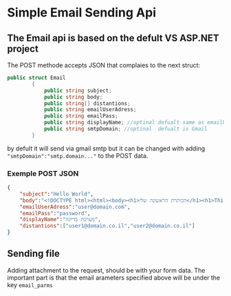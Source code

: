 # Simple Email Sending Api
## The Email api is based on the defult VS ASP.NET project
The POST methode accepts JSON that complaies to the next struct:
```C#
public struct Email
        {
            public string subject;
            public string body;
            public string[] distantions;
            public string emailUserAdress;
            public string emailPass;
            public string displayName; //optinal defualt same as emailUserAdress
            public string smtpDomain; //optinal  defualt is Gmail
        }

```
by defult it will send via gmail smtp but it can be changed with adding ```"smtpDomain":"smtp.domain..."``` to the POST data.

### Exemple POST JSON
```JSON
{
    "subject":"Hello World",
    "body":"<!DOCTYPE html><html><body><h1>הכותרת הראשונה שלי</h1><h1>This is heading 1</h1><h2>This is heading 2</h2><h3>This is heading 3</h3><p>פיסקהl ראשונה</p></body></html>",
    "emailUserAdress":"user@domain.com",
    "emailPass":"password",
    "displayName":"מערכת בדיקה",
    "distantions":["user1@domain.co.il","user2@domain.co.il"]
}
```


## Sending file
Adding attachment to the request, should be with your form data.
The important part is that the email arameters specified above will be under the key ```email_parms```
